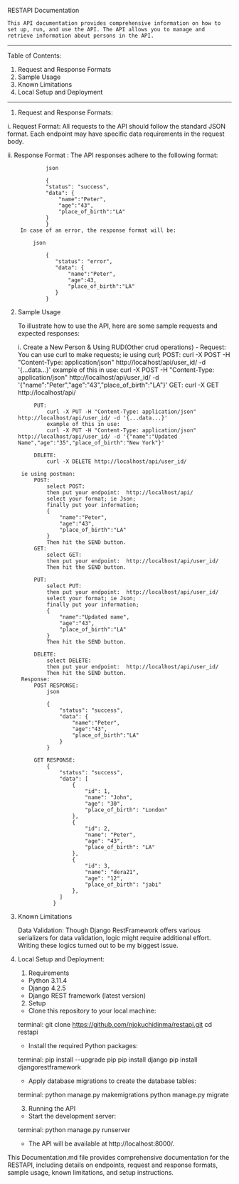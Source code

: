 RESTAPI Documentation

    This API documentation provides comprehensive information on how to set up, run, and use the API. The API allows you to manage and retrieve information about persons in the API.

--------------------------------------------------------------------------------  

Table of Contents:

1.   Request and Response Formats
2.   Sample Usage
3.   Known Limitations
4.   Local Setup and Deployment

-----------------------------------------------------------------------------------

1. Request and Response Formats:

  i.  Request Format:
        All requests to the API should follow the standard JSON format. Each endpoint may have specific data requirements in the request body.
        
   ii. Response Format :
        The API responses adhere to the following format:

                json

                {
                "status": "success",
                "data": { 
                    "name":"Peter",
                    "age":"43",
                    "place_of_birth":"LA"
                }
                }
        In case of an error, the response format will be:

            json

                {
                   "status": "error",
                   "data": {
                       "name":"Peter",
                       "age":43,
                       "place_of_birth":"LA"
                   }
                }
                

2. Sample Usage

    To illustrate how to use the API, here are some sample requests and expected responses:

   i.  Create a New Person & Using RUD(Other crud operations)
        - Request:
        You can use curl to make requests;
        ie using curl;
            POST:
                curl -X POST -H "Content-Type: application/json" http://localhost/api/user_id/ -d '{...data...}'
                example of this in use:
                curl -X POST -H "Content-Type: application/json" http://localhost/api/user_id/ -d '{"name":"Peter","age":"43","place_of_birth":"LA"}'
            GET:
                curl -X GET http://localhost/api/
            
            PUT:
                curl -X PUT -H "Content-Type: application/json" http://localhost/api/user_id/ -d '{...data...}' 
                example of this in use:
                curl -X PUT -H "Content-Type: application/json" http://localhost/api/user_id/ -d '{"name":"Updated Name","age":"35","place_of_birth":"New York"}'
            
            DELETE:
                curl -X DELETE http://localhost/api/user_id/
        
        ie using postman:
            POST:
                select POST:
                then put your endpoint:  http://localhost/api/
                select your format; ie Json;
                finally put your information;
                {
                    "name":"Peter",
                    "age":"43",
                    "place_of_birth":"LA"
                }
                Then hit the SEND button.
            GET:
                select GET:
                then put your endpoint:  http://localhost/api/user_id/
                Then hit the SEND button.
            
            PUT:
                select PUT:
                then put your endpoint:  http://localhost/api/user_id/
                select your format; ie Json;
                finally put your information;
                {
                    "name":"Updated name",
                    "age":"43",
                    "place_of_birth":"LA"
                }
                Then hit the SEND button.
            
            DELETE:
                select DELETE:
                then put your endpoint:  http://localhost/api/user_id/
                Then hit the SEND button.
        Response:
            POST RESPONSE:
                json

                {
                    "status": "success",
                    "data": {
                        "name":"Peter",
                        "age":"43",
                        "place_of_birth":"LA"
                    }
                }

            GET RESPONSE:
                {
                    "status": "success",
                    "data": [
                        {
                            "id": 1,
                            "name": "John",
                            "age": "30",
                            "place_of_birth": "London"
                        },
                        {
                            "id": 2,
                            "name": "Peter",
                            "age": "43",
                            "place_of_birth": "LA"
                        },
                        {
                            "id": 3,
                            "name": "dera21",
                            "age": "12",
                            "place_of_birth": "jabi"
                        },
                    ]
                  }

3.  Known Limitations

    Data Validation: 
        Though Django RestFramework offers various serializers for data validation, logic might require additional effort. Writing these logics turned out to be my biggest issue.

4.  Local Setup and Deployment:
    1. Requirements

    - Python 3.11.4
    - Django 4.2.5
    - Django REST framework (latest version)

    2. Setup

    - Clone this repository to your local machine:
    
    terminal:
        git clone https://github.com/njokuchidinma/restapi.git
        cd restapi

    - Install the required Python packages:

    terminal:
        pip install --upgrade pip
        pip install django
        pip install djangorestframework

    - Apply database migrations to create the database tables:

    terminal:
        python manage.py makemigrations
        python manage.py migrate


    3. Running the API

    - Start the development server:

    terminal:
        python manage.py runserver

    - The API will be available at http://localhost:8000/.



This Documentation.md file provides comprehensive documentation for the RESTAPI, including details on endpoints, request and response formats, sample usage, known limitations, and setup instructions.
